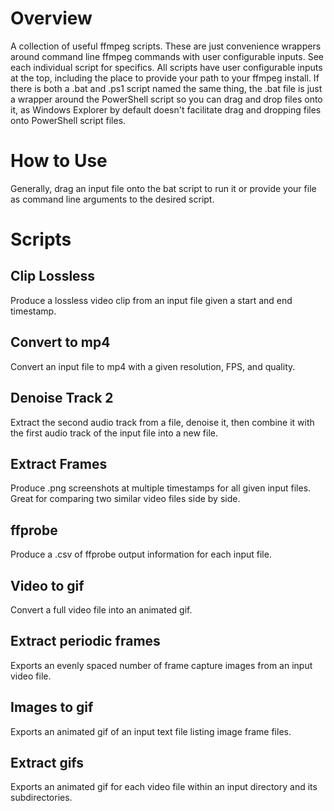 # Overview
A collection of useful ffmpeg scripts. These are just convenience wrappers around command line ffmpeg commands with user configurable inputs.
See each individual script for specifics. All scripts have user configurable inputs at the top, including the place to provide your path to your ffmpeg install.
If there is both a .bat and .ps1 script named the same thing, the .bat file is just a wrapper around the PowerShell script so you can drag and drop files onto it, as Windows Explorer by default doesn't facilitate drag and dropping files onto PowerShell script files.

# How to Use
Generally, drag an input file onto the bat script to run it or provide your file as command line arguments to the desired script.

# Scripts

## Clip Lossless
Produce a lossless video clip from an input file given a start and end timestamp.

## Convert to mp4
Convert an input file to mp4 with a given resolution, FPS, and quality.

## Denoise Track 2
Extract the second audio track from a file, denoise it, then combine it with the first audio track of the input file into a new file.

## Extract Frames
Produce .png screenshots at multiple timestamps for all given input files. Great for comparing two similar video files side by side.

## ffprobe
Produce a .csv of ffprobe output information for each input file.

## Video to gif
Convert a full video file into an animated gif.

## Extract periodic frames
Exports an evenly spaced number of frame capture images from an input video file.

## Images to gif
Exports an animated gif of an input text file listing image frame files.

## Extract gifs
Exports an animated gif for each video file within an input directory and its subdirectories.
